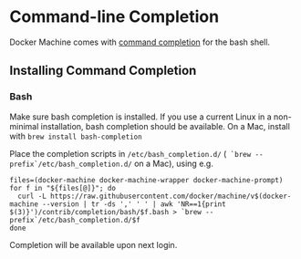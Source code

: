 <!--[metadata]>
+++
title = "Command-line Completion"
description = "Install Machine command-line completion"
keywords = ["machine, docker, orchestration, cli,  reference"]
[menu.main]
identifier="machine_completion"
parent="workw_machine"
weight=99
+++
<![end-metadata]-->

# Command-line Completion

Docker Machine comes with [command completion](http://en.wikipedia.org/wiki/Command-line_completion)
for the bash shell.

## Installing Command Completion

### Bash

Make sure bash completion is installed. If you use a current Linux in a non-minimal installation, bash completion should be available.
On a Mac, install with `brew install bash-completion`

Place the completion scripts in `/etc/bash_completion.d/` (`` `brew --prefix`/etc/bash_completion.d/`` on a Mac), using e.g.

    files=(docker-machine docker-machine-wrapper docker-machine-prompt)
    for f in "${files[@]}"; do
      curl -L https://raw.githubusercontent.com/docker/machine/v$(docker-machine --version | tr -ds ',' ' ' | awk 'NR==1{print $(3)}')/contrib/completion/bash/$f.bash > `brew --prefix`/etc/bash_completion.d/$f
    done

Completion will be available upon next login.

<!--
### Zsh

**Note: there does not seem to be any Zsh completion file yet, but when there is, documentation could look like this.**

Place the completion scripts in your `/path/to/zsh/completion`, using e.g. `~/.zsh/completion/`

    mkdir -p ~/.zsh/completion
    files=(docker-machine docker-machine-wrapper docker-machine-prompt)
    for f in "${files[@]}"; do
      curl -L https://raw.githubusercontent.com/docker/machine/v$(docker-machine --version | tr -ds ',' ' ' | awk 'NR==1{print $(3)}')/contrib/completion/zsh/$f > ~/.zsh/completion/_$f
    done

Include the directory in your `$fpath`, e.g. by adding in `~/.zshrc`

    fpath=(~/.zsh/completion $fpath)

Make sure `compinit` is loaded or do it by adding in `~/.zshrc`

    autoload -Uz compinit && compinit -i

Then reload your shell

    exec $SHELL -l

-->
<!--[metadata]>
## Available completions

**TODO**
<![end-metadata]-->
